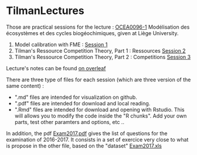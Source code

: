 # TilmanLectures

Those are practical sessions for the lecture : [OCEA0096-1](http://progcours.ulg.ac.be/cocoon/cours/OCEA0096-1.html "Uliège lecture references") 	Modélisation des écosystèmes et des cycles biogéochimiques, given at Liège University. 

1. Model calibration with FME : [Session 1 ](TP1/1_FitGrowthData.md)
2. Tilman's Ressource Competition Theory, Part 1 : Ressources  [Session 2 ](TP2/2_Tilman_1species.md)
3. Tilman's Ressource Competition Theory, Part 2 : Competitions  [Session 3 ](TP3/3_Tilman_2species_Questions.md)

Lecture's notes can be found [on overleaf](https://www.overleaf.com/read/krhfddzjxnqc)

There are three type of files for each session (which are three version of the same content) : 
* ".md" files are intended for visualization on github.
* ".pdf" files are intended for download and local reading.
* ".Rmd" files are intended for download and opening with Rstudio. This will allows you to modify the code inside the "R chunks". Add your own parts, test other paramters and options, etc ..

In addition, the pdf [Exam2017.pdf](Exam2017.pdf) gives the list of questions for the examination of 2016-2017.
It consists in a set of exercice very close to what is propose in the other file, based on the "dataset" [Exam2017.xls](Exam2017.xls)
